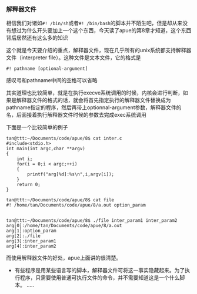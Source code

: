 ### 解释器文件
相信我们对诸如`#! /bin/sh`或者`#! /bin/bash`的脚本并不陌生吧，但是却从来没有想过为什么开头要加上一个这个东西，今天读了apue的第8章才知道，这个东西背后居然还有这么多的知识

这个就是今天要介绍的重点，解释器文件，现在几乎所有的unix系统都支持解释器文件（interpreter file）。这种文件是文本文件，它的格式是
```
#! pathname [optional-argument]
```
感叹号和pathname中间的空格可以省略

其实道理也比较简单，就是在执行execve系统调用的时候，内核会进行判断，如果是解释器文件的格式的话，就会将首先指定执行的解释器文件替换成为pathname指定的程序，然后再带上optionnal-argument参数，解释器文件的名，后面接着执行解释器文件时候的参数去完成exec系统调用

下面是一个比较简单的例子
```
tan@ttt:~/Documents/code/apue/8$ cat inter.c 
#include<stdio.h>
int main(int argc,char **argv)
{
	int i;
	for(i = 0;i < argc;++i)
	{
		printf("arg[%d]:%s\n",i,argv[i]);
	}
	return 0;
}

tan@ttt:~/Documents/code/apue/8$ cat file
#! /home/tan/Documents/code/apue/8/a.out option_param


tan@ttt:~/Documents/code/apue/8$ ./file inter_param1 inter_param2
arg[0]:/home/tan/Documents/code/apue/8/a.out
arg[1]:option_param
arg[2]:./file
arg[3]:inter_param1
arg[4]:inter_param2

```

而使用解释器文件的好处，apue上面讲的很清楚。

+ 有些程序是用某些语言写的脚本，解释器文件可将这一事实隐藏起来。为了执行程序，只需要使用普通可执行文件的命令，并不需要知道这是一个什么脚本。
.....